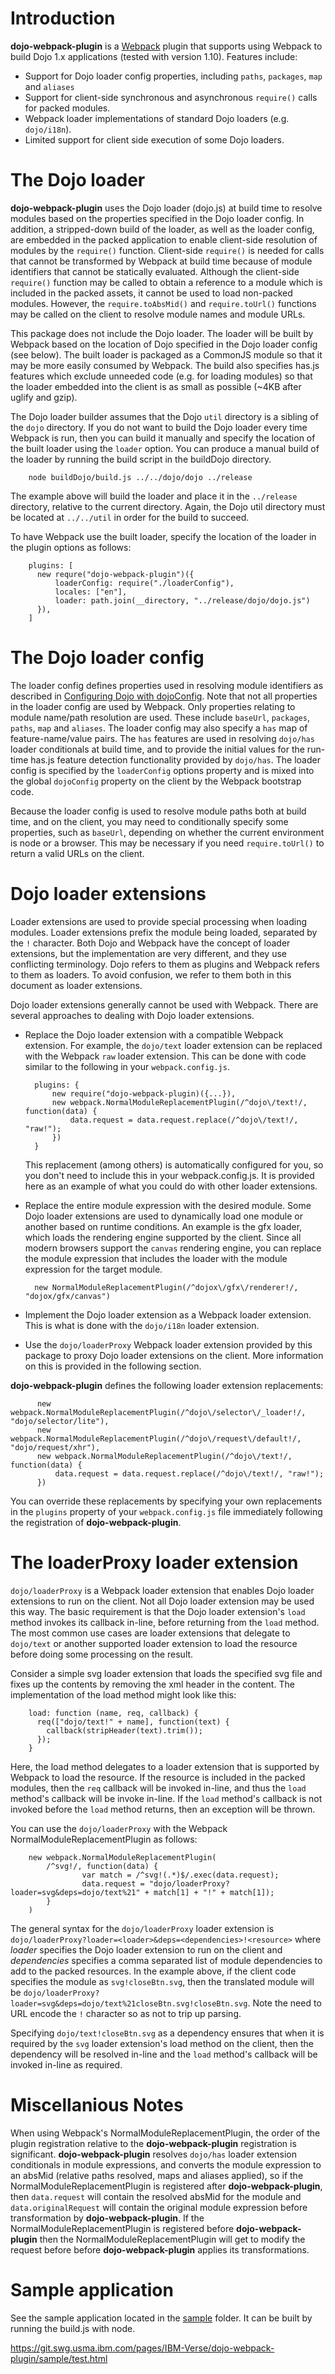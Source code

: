 # Introduction

**dojo-webpack-plugin** is a [Webpack](https://webpack.github.io/) plugin that supports using Webpack to build Dojo 1.x applications (tested with version 1.10).  Features include:

* Support for Dojo loader config properties, including `paths`, `packages`, `map` and `aliases`
* Support for client-side synchronous and asynchronous `require()` calls for packed modules.
* Webpack loader implementations of standard Dojo loaders (e.g. `dojo/i18n`).
* Limited support for client side execution of some Dojo loaders.

# The Dojo loader

**dojo-webpack-plugin** uses the Dojo loader (dojo.js) at build time to resolve modules based on the properties specified in the Dojo loader config.  In addition, a stripped-down build of the loader, as well as the loader config, are embedded in the packed application to enable client-side resolution of modules by the `require()` function.  Client-side `require()` is needed for calls that cannot be transformed by Webpack at build time because of module identifiers that cannot be statically evaluated.  Although the client-side `require()` function may be called to obtain a reference to a module which is included in the packed assets, it cannot be used to load non-packed modules.  However, the `require.toAbsMid()` and `require.toUrl()` functions may be called on the client to resolve module names and module URLs. 

This package does not include the Dojo loader.  The loader will be built by Webpack based on the location of Dojo specified in the 
Dojo loader config (see below).  The built loader is packaged as a CommonJS module so that it may be more easily consumed by Webpack.  The build also specifies has.js features which exclude unneeded code (e.g. for loading modules) so that the loader embedded into the client is as small as possible (~4KB after uglify and gzip). 

The Dojo loader builder assumes that the Dojo `util` directory is a sibling of the `dojo` directory.  If you do not want to build the Dojo loader every time Webpack is run, then you can build it manually and specify the location of the built loader using the `loader` option.  You can produce a manual build of the loader by running the build script in the buildDojo directory.

        node buildDojo/build.js ../../dojo/dojo ../release

The example above will build the loader and place it in the `../release` directory, relative to the current directory.  Again, the Dojo util directory must be located at `../../util` in order for the build to succeed.

To have Webpack use the built loader, specify the location of the loader in the plugin options as follows:

        plugins: [
          new requre("dojo-webpack-plugin")({
              loaderConfig: require("./loaderConfig"),
              locales: ["en"],
              loader: path.join(__directory, "../release/dojo/dojo.js")
          }),
        ]

# The Dojo loader config

The loader config defines properties used in resolving module identifiers as described in [Configuring Dojo with dojoConfig](https://dojotoolkit.org/documentation/tutorials/1.7/dojo_config/).  Note that not all properties in the loader config are used by Webpack.  Only properties relating to module name/path resolution are used.  These include `baseUrl`, `packages`, `paths`, `map` and `aliases`.  The loader config may also specify a `has` map of feature-name/value pairs. The `has` features are used in resolving `dojo/has` loader conditionals at build time, and to provide the initial values for the run-time has.js feature detection functionality provided by `dojo/has`.  The loader config is specified by the `loaderConfig` options property and is mixed into the global `dojoConfig` property on the client by the Webpack bootstrap code.

Because the loader config is used to resolve module paths both at build time, and on the client, you may need to conditionally specify some properties, such as `baseUrl`, depending on whether the current environment is node or a browser.  This may be necessary if you need `require.toUrl()` to return a valid URLs on the client.

# Dojo loader extensions

Loader extensions are used to provide special processing when loading modules.  Loader extensions prefix the module being loaded, separated by the `!` character.  Both Dojo and Webpack have the concept of loader extensions, but the implementation are very different, and they use conflicting terminology.  Dojo refers to them as plugins and Webpack refers to them as loaders.  To avoid confusion, we refer to them both in this document as loader extensions. 

Dojo loader extensions generally cannot be used with Webpack.  There are several approaches to dealing with Dojo loader extensions.

* Replace the Dojo loader extension with a compatible Webpack extension.  For example, the `dojo/text` loader extension can be replaced with the Webpack `raw` loader extension.  This can be done with code similar to the following in your `webpack.config.js`.

        plugins: {
            new require("dojo-webpack-plugin)({...}),
            new webpack.NormalModuleReplacementPlugin(/^dojo\/text!/, function(data) {
                data.request = data.request.replace(/^dojo\/text!/, "raw!");
            })
        }
    This replacement (among others) is automatically configured for you, so you don't need to include this in your webpack.config.js.  It is provided here as an example of what you could do with other loader extensions. 


* Replace the entire module expression with the desired module.  Some Dojo loader extensions are used to dynamically load one module or another based on runtime conditions.  An example is the gfx loader, which loads the rendering engine supported by the client.  Since all modern browsers support the `canvas` rendering engine, you can replace the module expression that includes the loader with the module expression for the target module.

        new NormalModuleReplacementPlugin(/^dojox\/gfx\/renderer!/, "dojox/gfx/canvas")

* Implement the Dojo loader extension as a Webpack loader extension.  This is what is done with the `dojo/i18n` loader extension.

* Use the `dojo/loaderProxy` Webpack loader extension provided by this package to proxy Dojo loader extensions on the client.  More information on this is provided in the following section.

**dojo-webpack-plugin** defines the following loader extension replacements:

          new webpack.NormalModuleReplacementPlugin(/^dojo\/selector\/_loader!/, "dojo/selector/lite"),
          new webpack.NormalModuleReplacementPlugin(/^dojo\/request\/default!/, "dojo/request/xhr"),
          new webpack.NormalModuleReplacementPlugin(/^dojo\/text!/, function(data) {
              data.request = data.request.replace(/^dojo\/text!/, "raw!");
          })

You can override these replacements by specifying your own replacements in the `plugins` property of your `webpack.config.js` file immediately following the registration of **dojo-webpack-plugin**.

# The loaderProxy loader extension

`dojo/loaderProxy` is a Webpack loader extension that enables Dojo loader extensions to run on the client.  Not all Dojo loader extension may be used this way.  The basic requirement is that the Dojo loader extension's `load` method invokes its callback in-line, before returning from the `load` method.  The most common use cases are loader extensions that delegate to `dojo/text` or another supported loader extension to load the resource before doing some processing on the result.

Consider a simple svg loader extension that loads the specified svg file and fixes up the contents by removing the xml header in the content.  The implementation of the load method might look like this:

        load: function (name, req, callback) {
          req(["dojo/text!" + name], function(text) {
            callback(stripHeader(text).trim());
          });
        }

Here, the load method delegates to a loader extension that is supported by Webpack to load the resource.  If the resource is included in the packed modules, then the `req` callback will be invoked in-line, and thus the `load` method's callback will be invoke in-line.  If the `load` method's callback is not invoked before the `load` method returns, then an exception will be thrown.

You can use the `dojo/loaderProxy` with the Webpack NormalModuleReplacementPlugin as follows:

        new webpack.NormalModuleReplacementPlugin(
       	    /^svg!/, function(data) {
        	        var match = /^svg!(.*)$/.exec(data.request);
        	        data.request = "dojo/loaderProxy?loader=svg&deps=dojo/text%21" + match[1] + "!" + match[1]);
            }
        )

The general syntax for the `dojo/loaderProxy` loader extension is `dojo/loaderProxy?loader=<loader>&deps=<dependencies>!<resource>` where *loader* specifies the Dojo loader extension to run on the client and *dependencies* specifies a comma separated list of module dependencies to add to the packed resources.  In the example above, if the client code specifies the module as `svg!closeBtn.svg`, then the translated module will be `dojo/loaderProxy?loader=svg&deps=dojo/text%21closeBtn.svg!closeBtn.svg`.  Note the need to URL encode the `!` character so as not to trip up parsing.

Specifying `dojo/text!closeBtn.svg` as a dependency ensures that when it is required by the `svg` loader extension's load method on the client, then the dependency will be resolved in-line and the `load` method's callback will be invoked in-line as required.

# Miscellanious Notes

When using Webpack's NormalModuleReplacementPlugin, the order of the plugin registration relative to the **dojo-webpack-plugin** registration is significant.  **dojo-webpack-plugin** resolves `dojo/has` loader extension conditionals in module expressions, and converts the module expression to an absMid (relative paths resolved, maps and aliases applied), so if the NormalModuleReplacementPlugin is registered after **dojo-webpack-plugin**, then `data.request` will contain the resolved absMid for the module and `data.originalRequest` will contain the original module expression before transformation by **dojo-webpack-plugin**.  If the NormalModuleReplacementPlugin is registered before **dojo-webpack-plugin** then the NormalModuleReplacementPlugin will get to modify the request before before **dojo-webpack-plugin** applies its transformations.

# Sample application

See the sample application located in the [sample](https://git.swg.usma.ibm.com/IBM-Verse/dojo-webpack-plugin/tree/master/sample) folder.  It can be built by running the build.js with node.

https://git.swg.usma.ibm.com/pages/IBM-Verse/dojo-webpack-plugin/sample/test.html
